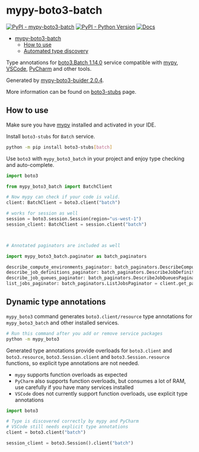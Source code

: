 # mypy-boto3-batch

[![PyPI - mypy-boto3-batch](https://img.shields.io/pypi/v/mypy-boto3-batch.svg?color=blue)](https://pypi.org/project/mypy-boto3-batch)
[![PyPI - Python Version](https://img.shields.io/pypi/pyversions/mypy-boto3-batch.svg?color=blue)](https://pypi.org/project/mypy-boto3-batch)
[![Docs](https://img.shields.io/readthedocs/mypy-boto3-builder.svg?color=blue)](https://mypy-boto3-builder.readthedocs.io/)

- [mypy-boto3-batch](#mypy-boto3-batch)
  - [How to use](#how-to-use)
  - [Automated type discovery](#automated-type-discovery)

Type annotations for
[boto3.Batch 1.14.0](https://boto3.amazonaws.com/v1/documentation/api/1.14.0/reference/services/batch.html#Batch) service
compatible with [mypy](https://github.com/python/mypy), [VSCode](https://code.visualstudio.com/),
[PyCharm](https://www.jetbrains.com/pycharm/) and other tools.

Generated by [mypy-boto3-buider 2.0.4](https://github.com/vemel/mypy_boto3_builder).

More information can be found on [boto3-stubs](https://pypi.org/project/boto3-stubs/) page.

## How to use

Make sure you have [mypy](https://github.com/python/mypy) installed and activated in your IDE.

Install `boto3-stubs` for `Batch` service.

```bash
python -m pip install boto3-stubs[batch]
```

Use `boto3` with `mypy_boto3_batch` in your project and enjoy type checking and auto-complete.

```python
import boto3

from mypy_boto3_batch import BatchClient

# Now mypy can check if your code is valid.
client: BatchClient = boto3.client("batch")

# works for session as well
session = boto3.session.Session(region="us-west-1")
session_client: BatchClient = session.client("batch")



# Annotated paginators are included as well

import mypy_boto3_batch.paginator as batch_paginators

describe_compute_environments_paginator: batch_paginators.DescribeComputeEnvironmentsPaginator = client.get_paginator("describe_compute_environments")
describe_job_definitions_paginator: batch_paginators.DescribeJobDefinitionsPaginator = client.get_paginator("describe_job_definitions")
describe_job_queues_paginator: batch_paginators.DescribeJobQueuesPaginator = client.get_paginator("describe_job_queues")
list_jobs_paginator: batch_paginators.ListJobsPaginator = client.get_paginator("list_jobs")
```

## Dynamic type annotations

`mypy_boto3` command generates `boto3.client/resource` type annotations for
`mypy_boto3_batch` and other installed services.

```bash
# Run this command after you add or remove service packages
python -m mypy_boto3
```

Generated type annotations provide overloads for `boto3.client` and `boto3.resource`,
`boto3.Session.client` and `boto3.Session.resource` functions,
so explicit type annotations are not needed.

- `mypy` supports function overloads as expected
- `PyCharm` also supports function overloads, but consumes a lot of RAM, use carefully if you have many services installed
- `VSCode` does not currently support function overloads, use explicit type annotations

```python
import boto3

# Type is discovered correctly by mypy and PyCharm
# VSCode still needs explicit type annotations
client = boto3.client("batch")

session_client = boto3.Session().client("batch")
```